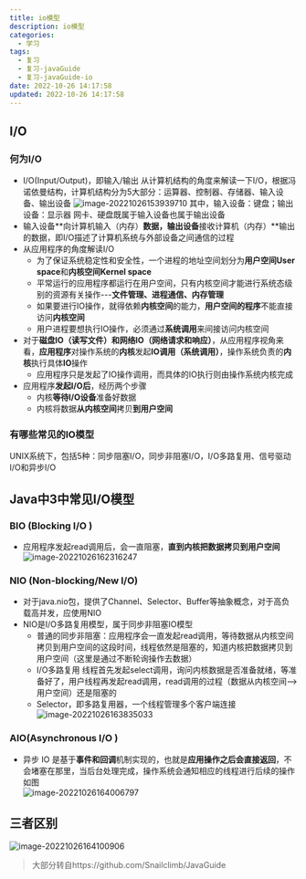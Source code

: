 ```yaml
---
title: io模型
description: io模型
categories:
  - 学习
tags:
  - 复习
  - 复习-javaGuide
  - 复习-javaGuide-io
date: 2022-10-26 14:17:58
updated: 2022-10-26 14:17:58
---
```




## I/O

### 何为I/O

- I/O(Input/Output)，即输入/输出
  从计算机结构的角度来解读一下I/O，根据冯诺依曼结构，计算机结构分为5大部分：运算器、控制器、存储器、输入设备、输出设备
  ![image-20221026153939710](https://raw.githubusercontent.com/lwmfjc/lwmfjc.github.io.resource/main/img/image-20221026153939710.png)
  其中，输入设备：键盘；输出设备：显示器 
  网卡、硬盘既属于输入设备也属于输出设备
- 输入设备**向计算机输入（内存）**数据，输出设备**接收计算机（内存）**输出的数据，即I/O描述了计算机系统与外部设备之间通信的过程
- 从应用程序的角度解读I/O
  - 为了保证系统稳定性和安全性，一个进程的地址空间划分为**用户空间User space**和**内核空间Kernel space** 
  - 平常运行的应用程序都运行在用户空间，只有内核空间才能进行系统态级别的资源有关操作---**文件管理、进程通信、内存管理**
  - 如果要进行IO操作，就得依赖**内核空间**的能力，**用户空间的程序**不能直接访问**内核空间**
  - 用户进程要想执行IO操作，必须通过**系统调用**来间接访问内核空间
- 对于**磁盘IO（读写文件）**和**网络IO（网络请求和响应）**，从应用程序视角来看，**应用程序**对操作系统的**内核**发起**IO调用（系统调用）**，操作系统负责的**内核**执行具体**IO**操作
  - 应用程序只是发起了IO操作调用，而具体的IO执行则由操作系统内核完成
- 应用程序**发起I/O后**，经历两个步骤
  - 内核**等待I/O设备**准备好数据
  - 内核将数据**从内核空间**拷贝**到用户空间**

### 有哪些常见的IO模型

UNIX系统下，包括5种：同步阻塞I/O，同步非阻塞I/O，I/O多路复用、信号驱动I/O和异步I/O

## Java中3中常见I/O模型

### BIO (Blocking I/O )

- 应用程序发起read调用后，会一直阻塞，**直到内核把数据拷贝到用户空间**
  ![image-20221026162316247](https://raw.githubusercontent.com/lwmfjc/lwmfjc.github.io.resource/main/img/image-20221026162316247.png)

### NIO (Non-blocking/New I/O)

- 对于java.nio包，提供了Channel、Selector、Buffer等抽象概念，对于高负载高并发，应使用NIO
- NIO是I/O多路复用模型，属于同步非阻塞IO模型
  - 普通的同步非阻塞：应用程序会一直发起read调用，等待数据从内核空间拷贝到用户空间的这段时间，线程依然是阻塞的，知道内核把数据拷贝到用户空间（这里是通过不断轮询操作去数据）
  - I/O多路复用
    线程首先发起select调用，询问内核数据是否准备就绪，等准备好了，用户线程再发起read调用，read调用的过程（数据从内核空间-->用户空间）还是阻塞的
  - Selector，即多路复用器，一个线程管理多个客户端连接
    ![image-20221026163835033](https://raw.githubusercontent.com/lwmfjc/lwmfjc.github.io.resource/main/img/image-20221026163835033.png)

### AIO(Asynchronous I/O )

- 异步 IO 是基于**事件和回调**机制实现的，也就是**应用操作之后会直接返回**，不会堵塞在那里，当后台处理完成，操作系统会通知相应的线程进行后续的操作
  如图  
  ![image-20221026164006797](https://raw.githubusercontent.com/lwmfjc/lwmfjc.github.io.resource/main/img/image-20221026164006797.png)

## 三者区别

![image-20221026164100906](https://raw.githubusercontent.com/lwmfjc/lwmfjc.github.io.resource/main/img/image-20221026164100906.png)



> 大部分转自https://github.com/Snailclimb/JavaGuide